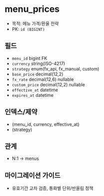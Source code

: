 # menu_prices

- 목적: 메뉴 가격/환율 전략
- PK: `id (BIGINT)`

## 필드
- `menu_id` bigint FK
- `currency` string(ISO-4217)
- `strategy` enum(fx_api, fx_manual, custom)
- `base_price` decimal(12,2)
- `fx_rate` decimal(12,6) nullable
- `custom_price` decimal(12,2) nullable
- `effective_at` datetime
- `expires_at` datetime

## 인덱스/제약
- (menu_id, currency, effective_at)
- (strategy)

## 관계
- N:1 → menus

## 마이그레이션 가이드
- 유효기간 교차 검증, 통화별 단위/반올림 정책
